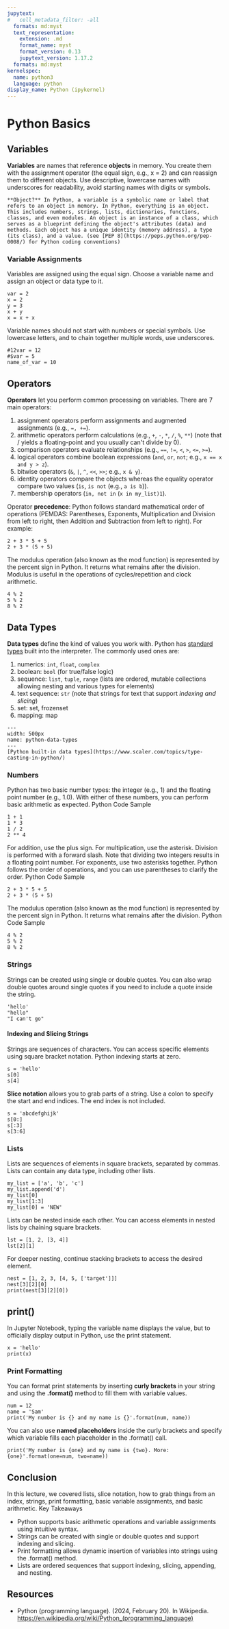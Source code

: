 ```yaml
---
jupytext:
#   cell_metadata_filter: -all
  formats: md:myst
  text_representation:
    extension: .md
    format_name: myst
    format_version: 0.13
    jupytext_version: 1.17.2
  formats: md:myst
kernelspec:
  name: python3
  language: python
display_name: Python (ipykernel)
---
```


# Python Basics

## Variables
**Variables** are names that reference **objects** in memory. You create them with the assignment operator (the equal sign, e.g., x = 2) and can reassign them to different objects. Use descriptive, lowercase names with underscores for readability, avoid starting names with digits or symbols.

```{note} 
**Object?** In Python, a variable is a symbolic name or label that refers to an object in memory. In Python, everything is an object. This includes numbers, strings, lists, dictionaries, functions, classes, and even modules. An object is an instance of a class, which serves as a blueprint defining the object's attributes (data) and methods. Each object has a unique identity (memory address), a type (its class), and a value. (see [PEP 8](https://peps.python.org/pep-0008/) for Python coding conventions)
```

### Variable Assignments
Variables are assigned using the equal sign. Choose a variable name and assign an object or data type to it.

```{code-cell}
var = 2
x = 2
y = 3
x + y
x = x + x
```

Variable names should not start with numbers or special symbols. Use lowercase letters, and to chain together multiple words, use underscores.

```{code-cell}
#12var = 12
#$var = 5
name_of_var = 10
```

## Operators
**Operators** let you perform common processing on variables. There are 7 main operators: 
1. assignment operators perform assignments and augmented assignments (e.g., `=, +=`).
2. arithmetic operators perform calculations (e.g., `+`, `-`, `*`, `/`, `%`, `**`) (note that / yields a floating-point and you usually can't divide by 0).
3. comparison operators evaluate relationships (e.g., `==`, `!=`, `<`, `>`, `<=`, `>=`).
4. logical operators combine boolean expressions (`and`, `or`, `not`; e.g., `x == x and y > z`).
5. bitwise operators (`&`, `|`, `^`, `<<`, `>>`; e.g., `x & y`).
6. identity operators compare the objects whereas the equality operator compare two values (`is`, `is not` (e.g., `a is b`)).
7. membership operators (`in, not in` (`x in my_list)1`). 

Operator **precedence**: Python follows standard mathematical order of operations (PEMDAS: Parentheses, Exponents, Multiplication and Division from left to right, then Addition and Subtraction from left to right). For example:

```{code-cell}
2 + 3 * 5 + 5
2 + 3 * (5 + 5)
```

The modulus operation (also known as the mod function) is represented by the percent sign in Python. It returns what remains after the division. Modulus is useful in the operations of cycles/repetition and clock arithmetic. 

```{code-cell}
4 % 2
5 % 2
8 % 2
```

## Data Types
**Data types** define the kind of values you work with. Python has [standard types](https://docs.python.org/3/library/stdtypes.html) built into the interpreter. The commonly used ones are:
1. numerics: `int`, `float`, `complex`
2. boolean: `bool` (for true/false logic)
3. sequence: `list`, `tuple`, `range` (lists are ordered, mutable collections allowing nesting and various types for elements)
4. text sequence: ```str``` (note that strings for text that support _indexing and slicing_)
5. set: set, frozenset
6. mapping: map

```{figure} ../../images/python-data-types.png
---
width: 500px
name: python-data-types
---
[Python built-in data types](https://www.scaler.com/topics/type-casting-in-python/)
```



### Numbers
Python has two basic number types: the integer (e.g., 1) and the floating point number (e.g., 1.0). With either of these numbers, you can perform basic arithmetic as expected.
Python Code Sample

```{code-cell} ipython3
1 + 1
1 * 3
1 / 2
2 ** 4
```

For addition, use the plus sign. For multiplication, use the asterisk. Division is performed with a forward slash. Note that dividing two integers results in a floating point number. For exponents, use two asterisks together. Python follows the order of operations, and you can use parentheses to clarify the order.
Python Code Sample

```{code-cell} ipython3
2 + 3 * 5 + 5
2 + 3 * (5 + 5)
```

The modulus operation (also known as the mod function) is represented by the percent sign in Python. It returns what remains after the division.
Python Code Sample

```{code-cell} ipython3
4 % 2
5 % 2
8 % 2
```

### Strings 
Strings can be created using single or double quotes. You can also wrap double quotes around single quotes if you need to include a quote inside the string.

```{code-cell}
'hello'
"hello"
"I can't go"
```

#### Indexing and Slicing Strings
Strings are sequences of characters. You can access specific elements using square bracket notation. Python indexing starts at zero.

```{code-cell}
s = 'hello'
s[0]
s[4]
```

**Slice notation** allows you to grab parts of a string. Use a colon to specify the start and end indices. The end index is not included.

```{code-cell}
s = 'abcdefghijk'
s[0:]
s[:3]
s[3:6]
```

### Lists
Lists are sequences of elements in square brackets, separated by commas. Lists can contain any data type, including other lists.

```{code-cell}
my_list = ['a', 'b', 'c']
my_list.append('d')
my_list[0]
my_list[1:3]
my_list[0] = 'NEW'
```

Lists can be nested inside each other. You can access elements in nested lists by chaining square brackets.

```{code-cell}
lst = [1, 2, [3, 4]]
lst[2][1]
```
For deeper nesting, continue stacking brackets to access the desired element.

```{code-cell}
nest = [1, 2, 3, [4, 5, ['target']]]
nest[3][2][0]
print(nest[3][2][0])
```

## print()
In Jupyter Notebook, typing the variable name displays the value, but to officially display output in Python, use the print statement.

```{code-cell}
x = 'hello'
print(x)
```

### Print Formatting 
You can format print statements by inserting **curly brackets** in your string and using the **.format()** method to fill them with variable values.

```{code-cell} ipython3
num = 12
name = 'Sam'
print('My number is {} and my name is {}'.format(num, name))
```

You can also use **named placeholders** inside the curly brackets and specify which variable fills each placeholder in the .format() call.

```{code-cell}
print('My number is {one} and my name is {two}. More: {one}'.format(one=num, two=name))
```


## Conclusion
In this lecture, we covered lists, slice notation, how to grab things from an index, strings, print formatting, basic variable assignments, and basic arithmetic.
Key Takeaways
* Python supports basic arithmetic operations and variable assignments using intuitive syntax.
* Strings can be created with single or double quotes and support indexing and slicing.
* Print formatting allows dynamic insertion of variables into strings using the .format() method.
* Lists are ordered sequences that support indexing, slicing, appending, and nesting.


## Resources
- Python (programming language). (2024, February 20). In Wikipedia. https://en.wikipedia.org/wiki/Python_(programming_language)


```{code-cell} ipython3

```

```{bibliography}
```